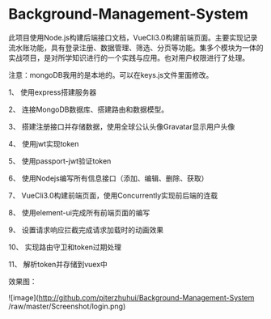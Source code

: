 # Background-Management-System
此项目使用Node.js构建后端接口文档，VueCli3.0构建前端页面。主要实现记录流水账功能，具有登录注册、数据管理、筛选、分页等功能。集多个模块为一体的实战项目，是对所学知识进行的一个实践与应用。也对用户权限进行了处理。

注意：mongoDB我用的是本地的。可以在keys.js文件里面修改。

1、	使用express搭建服务器

2、	连接MongoDB数据库、搭建路由和数据模型。

3、	搭建注册接口并存储数据，使用全球公认头像Gravatar显示用户头像

4、	使用jwt实现token

5、	使用passport-jwt验证token

6、	使用Nodejs编写所有信息接口（添加、编辑、删除、获取）

7、	VueCli3.0构建前端页面，使用Concurrently实现前后端的连载

8、	使用element-ui完成所有前端页面的编写

9、	设置请求响应拦截完成请求加载时的动画效果

10、	实现路由守卫和token过期处理

11、	解析token并存储到vuex中

效果图：

![image](http://github.com/piterzhuhui/Background-Management-System
/raw/master/Screenshot/login.png)
